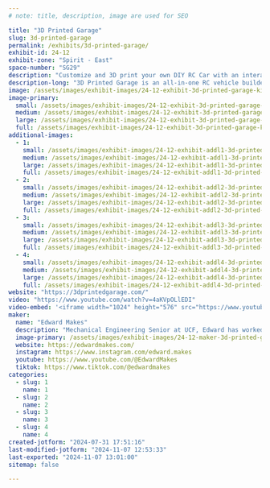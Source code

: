 ```yaml
---
# note: title, description, image are used for SEO

title: "3D Printed Garage"
slug: 3d-printed-garage
permalink: /exhibits/3d-printed-garage/
exhibit-id: 24-12
exhibit-zone: "Spirit - East"
space-number: "SG29"
description: "Customize and 3D print your own DIY RC Car with an interactive website builder & videos guides."
description-long: "3D Printed Garage is an all-in-one RC vehicle builder website. Plan your ride in the innovative 3DPG car builder, download and print on your 3D printer of choice, and then assemble using guided videos. Finally, when you need a fresh set of wheels, hop back into the virtual builder to upgrade or change your ride."
image: /assets/images/exhibit-images/24-12-exhibit-3d-printed-garage-kickstarter-banner-feedback-large.jpg
image-primary: 
  small: /assets/images/exhibit-images/24-12-exhibit-3d-printed-garage-kickstarter-banner-feedback-small.jpg
  medium: /assets/images/exhibit-images/24-12-exhibit-3d-printed-garage-kickstarter-banner-feedback-medium.jpg
  large: /assets/images/exhibit-images/24-12-exhibit-3d-printed-garage-kickstarter-banner-feedback-large.jpg
  full: /assets/images/exhibit-images/24-12-exhibit-3d-printed-garage-kickstarter-banner-feedback-full.jpg
additional-images: 
  - 1:
    small: /assets/images/exhibit-images/24-12-exhibit-addl1-3d-printed-garage-1-2-3-graphic-process-exclamation-04-small.jpg
    medium: /assets/images/exhibit-images/24-12-exhibit-addl1-3d-printed-garage-1-2-3-graphic-process-exclamation-04-medium.jpg
    large: /assets/images/exhibit-images/24-12-exhibit-addl1-3d-printed-garage-1-2-3-graphic-process-exclamation-04-large.jpg
    full: /assets/images/exhibit-images/24-12-exhibit-addl1-3d-printed-garage-1-2-3-graphic-process-exclamation-04-full.jpg
  - 2:
    small: /assets/images/exhibit-images/24-12-exhibit-addl2-3d-printed-garage-hiro-z-build-small.gif
    medium: /assets/images/exhibit-images/24-12-exhibit-addl2-3d-printed-garage-hiro-z-build-medium.gif
    large: /assets/images/exhibit-images/24-12-exhibit-addl2-3d-printed-garage-hiro-z-build-large.gif
    full: /assets/images/exhibit-images/24-12-exhibit-addl2-3d-printed-garage-hiro-z-build-full.gif
  - 3:
    small: /assets/images/exhibit-images/24-12-exhibit-addl3-3d-printed-garage-kickstarter-banner-03-small.jpg
    medium: /assets/images/exhibit-images/24-12-exhibit-addl3-3d-printed-garage-kickstarter-banner-03-medium.jpg
    large: /assets/images/exhibit-images/24-12-exhibit-addl3-3d-printed-garage-kickstarter-banner-03-large.jpg
    full: /assets/images/exhibit-images/24-12-exhibit-addl3-3d-printed-garage-kickstarter-banner-03-full.jpg
  - 4:
    small: /assets/images/exhibit-images/24-12-exhibit-addl4-3d-printed-garage-image-gallery-with-captions-08-small.jpg
    medium: /assets/images/exhibit-images/24-12-exhibit-addl4-3d-printed-garage-image-gallery-with-captions-08-medium.jpg
    large: /assets/images/exhibit-images/24-12-exhibit-addl4-3d-printed-garage-image-gallery-with-captions-08-large.jpg
    full: /assets/images/exhibit-images/24-12-exhibit-addl4-3d-printed-garage-image-gallery-with-captions-08-full.jpg
website: "https://3dprintedgarage.com/"
video: "https://www.youtube.com/watch?v=4aKVpOLlEDI"
video-embed: '<iframe width="1024" height="576" src="https://www.youtube.com/embed/4aKVpOLlEDI?feature=oembed" frameborder="0" allow="accelerometer; autoplay; clipboard-write; encrypted-media; gyroscope; picture-in-picture; web-share" referrerpolicy="strict-origin-when-cross-origin" allowfullscreen title="3D Printed Garage on Kickstarter"></iframe>'
maker: 
  name: "Edward Makes"
  description: "Mechanical Engineering Senior at UCF, Edward has worked diligently for the last 12 months to transform his love of robotics and engineering to create a revolutionary 3D Printable RC Car. "
  image-primary: /assets/images/exhibit-images/24-12-maker-3d-printed-garage-kickstarter-banner-feedback-18-42-medium.jpg
  website: https://edwardmakes.com/
  instagram: https://www.instagram.com/edward.makes
  youtube: https://www.youtube.com/@EdwardMakes
  tiktok: https://www.tiktok.com/@edwardmakes
categories: 
  - slug: 1
    name: 1
  - slug: 2
    name: 2
  - slug: 3
    name: 3
  - slug: 4
    name: 4
created-jotform: "2024-07-31 17:51:16"
last-modified-jotform: "2024-11-07 12:53:33"
last-exported: "2024-11-07 13:01:00"
sitemap: false

---
```

